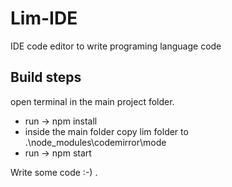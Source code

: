 # Lim-IDE
IDE code editor to write programing language code

## Build steps
open terminal in the main project folder.
+ run -> npm install
+ inside the main folder copy lim folder to .\node_modules\codemirror\mode
+ run -> npm start

Write some code :-) .

